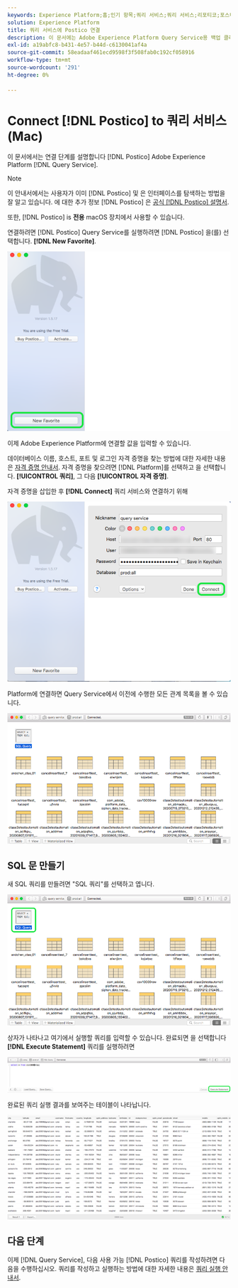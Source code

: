```yaml
---
keywords: Experience Platform;홈;인기 항목;쿼리 서비스;쿼리 서비스;리포티코;포스티코;쿼리 서비스에 연결
solution: Experience Platform
title: 쿼리 서비스에 Postico 연결
description: 이 문서에는 Adobe Experience Platform Query Service용 백업 클라이언트 Postico를 설치하기 위한 링크가 포함되어 있습니다.
exl-id: a19abfc8-b431-4e57-b44d-c6130041af4a
source-git-commit: 58eadaaf461ecd9598f3f508fab0c192cf058916
workflow-type: tm+mt
source-wordcount: '291'
ht-degree: 0%

---
```


# Connect [!DNL Postico] to 쿼리 서비스(Mac)

이 문서에서는 연결 단계를 설명합니다 [!DNL Postico] Adobe Experience Platform [!DNL Query Service].

>[!NOTE]
>
> 이 안내서에서는 사용자가 이미 [!DNL Postico] 및 은 인터페이스를 탐색하는 방법을 잘 알고 있습니다. 에 대한 추가 정보 [!DNL Postico] 은 [공식 [!DNL Postico] 설명서](https://eggerapps.at/postico/docs).
> 
> 또한, [!DNL Postico] is **전용** macOS 장치에서 사용할 수 있습니다.

연결하려면 [!DNL Postico] Query Service를 실행하려면 [!DNL Postico] 을(를) 선택합니다. **[!DNL New Favorite]**.

![다음 [!DNL Postico] 새 즐겨찾기 가 강조 표시된 UI](../images/clients/postico/open-postico.png)

이제 Adobe Experience Platform에 연결할 값을 입력할 수 있습니다.

데이터베이스 이름, 호스트, 포트 및 로그인 자격 증명을 찾는 방법에 대한 자세한 내용은 [자격 증명 안내서](../ui/credentials.md). 자격 증명을 찾으려면 [!DNL Platform]를 선택하고 을 선택합니다. **[!UICONTROL 쿼리]**, 그 다음 **[!UICONTROL 자격 증명]**.

자격 증명을 삽입한 후 **[!DNL Connect]** 쿼리 서비스와 연결하기 위해

![연결이 강조 표시된 새 즐겨찾기 대화 상자](../images/clients/postico/authentication-details.png)

Platform에 연결하면 Query Service에서 이전에 수행한 모든 관계 목록을 볼 수 있습니다.

![의 연결 목록 [!DNL Postico] UI.](../images/clients/postico/show-queries.png)

## SQL 문 만들기

새 SQL 쿼리를 만들려면 &quot;SQL 쿼리&quot;를 선택하고 엽니다.

![다음 [!DNL Postico] SQL 쿼리 바로 가기가 강조 표시된 UI](../images/clients/postico/create-query.png)

상자가 나타나고 여기에서 실행할 쿼리를 입력할 수 있습니다. 완료되면 을 선택합니다 **[!DNL Execute Statement]** 쿼리를 실행하려면

![실행 문이 강조 표시된 SQL 편집기](../images/clients/postico/run-statement.png)

완료된 쿼리 실행 결과를 보여주는 테이블이 나타납니다.

![예제 쿼리의 결과 테이블.](../images/clients/postico/query-results.png)

## 다음 단계

이제 [!DNL Query Service], 다음 사용 가능 [!DNL Postico] 쿼리를 작성하려면 다음을 수행하십시오. 쿼리를 작성하고 실행하는 방법에 대한 자세한 내용은 [쿼리 실행 안내서](../best-practices/writing-queries.md).
